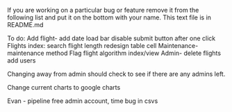 If you are working on a particular bug or feature remove it from the following list and put it on the bottom with your name. This text file is in README.md


To do:
Add flight-
	add date
	load bar
	disable submit button after one click
Flights index:
	search
	flight length
	redesign table cell
Maintenance-
	maintenance method
	Flag flight algorithm
	index/view
Admin-
	delete flights
	add users

Changing away from admin should check to see if there are any admins left.

Change current charts to google charts

Evan - pipeline free admin account, time bug in csvs
